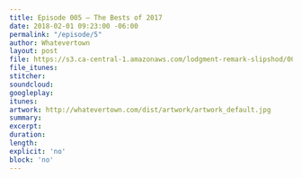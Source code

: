 ```yaml
---
title: Episode 005 – The Bests of 2017
date: 2018-02-01 09:23:00 -06:00
permalink: "/episode/5"
author: Whatevertown
layout: post
file: https://s3.ca-central-1.amazonaws.com/lodgment-remark-slipshod/005.mp3
file_itunes: 
stitcher: 
soundcloud: 
googleplay: 
itunes: 
artwork: http://whatevertown.com/dist/artwork/artwork_default.jpg
summary: 
excerpt: 
duration: 
length: 
explicit: 'no'
block: 'no'
---
```


